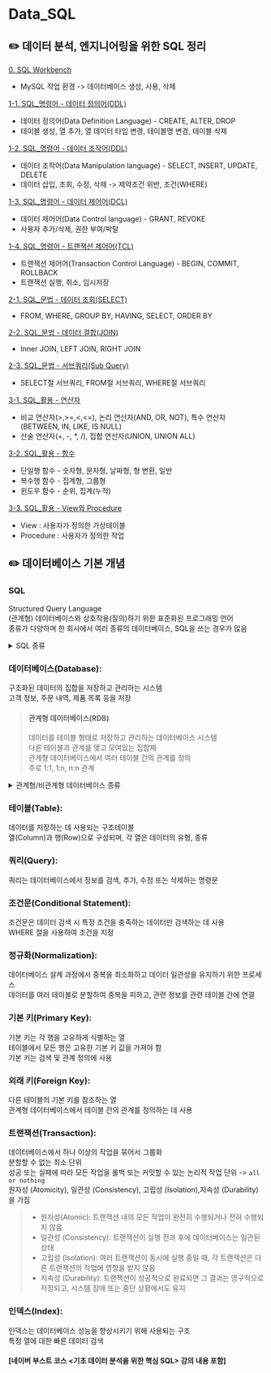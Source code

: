 # Data_SQL

## :pencil2: 데이터 분석, 엔지니어링을 위한 SQL 정리

[0. SQL Workbench](https://github.com/eclipse-34/Data_SQL/blob/main/0_SQL_Workbench.sql)

- MySQL 작업 환경 -> 데이터베이스 생성, 사용, 삭제

[1-1. SQL\_명령어 - 데이터 정의어(DDL)](<https://github.com/eclipse-34/Data_SQL/blob/main/1_1_%EB%AA%85%EB%A0%B9%EC%96%B4_%EB%8D%B0%EC%9D%B4%ED%84%B0%20%EC%A0%95%EC%9D%98%EC%96%B4(DDL).sql>)

- 데이터 정의어(Data Definition Language) - CREATE, ALTER, DROP
- 테이블 생성, 열 추가, 열 데이터 타입 변경, 테이블명 변경, 테이블 삭제

[1-2. SQL\_명령어 - 데이터 조작어(DDL)](<https://github.com/eclipse-34/Data_SQL/blob/main/1_2_%EB%AA%85%EB%A0%B9%EC%96%B4_%EB%8D%B0%EC%9D%B4%ED%84%B0%20%EC%A1%B0%EC%9E%91%EC%96%B4(DML).sql>)

- 데이터 조작어(Data Manipulation language) - SELECT, INSERT, UPDATE, DELETE
- 데이터 삽입, 조회, 수정, 삭제 -> 제약조건 위반, 조건(WHERE)

[1-3. SQL\_명령어 - 데이터 제어어(DCL)](<https://github.com/eclipse-34/Data_SQL/blob/main/1_3_%EB%AA%85%EB%A0%B9%EC%96%B4_%EB%8D%B0%EC%9D%B4%ED%84%B0%20%EC%A0%9C%EC%96%B4%EC%96%B4(DCL).sql>)

- 데이터 제어어(Data Control language) - GRANT, REVOKE
- 사용자 추가/삭제, 권한 부여/박탈

[1-4. SQL\_명령어 - 트랜잭션 제어어(TCL)](<https://github.com/eclipse-34/Data_SQL/blob/main/1_4_%EB%AA%85%EB%A0%B9%EC%96%B4_%ED%8A%B8%EB%9E%9C%EC%9E%AD%EC%85%98%20%EC%A0%9C%EC%96%B4%EC%96%B4(TCL).sql>)

- 트랜잭션 제어어(Transaction Control Language) - BEGIN, COMMIT, ROLLBACK
- 트랜잭션 실행, 취소, 임시저장

[2-1. SQL\_문법 - 데이터 조회(SELECT)](<https://github.com/eclipse-34/Data_SQL/blob/main/2_1_%EB%AC%B8%EB%B2%95_%EB%8D%B0%EC%9D%B4%ED%84%B0%EC%A1%B0%ED%9A%8C(SELECT).sql>)

- FROM, WHERE, GROUP BY, HAVING, SELECT, ORDER BY

[2-2. SQL\_문법 - 데이터 결합(JOIN) ](<https://github.com/eclipse-34/Data_SQL/blob/main/2_2_%EB%AC%B8%EB%B2%95_%ED%85%8C%EC%9D%B4%EB%B8%94%EA%B2%B0%ED%95%A9(JOIN).sql>)

- Inner JOIN, LEFT JOIN, RIGHT JOIN

[2-3. SQL\_문법 - 서브쿼리(Sub Query)](https://github.com/eclipse-34/Data_SQL/blob/main/2_3_%EB%AC%B8%EB%B2%95_%EC%84%9C%EB%B8%8C%EC%BF%BC%EB%A6%AC.sql)

- SELECT절 서브쿼리, FROM절 서브쿼리, WHERE절 서브쿼리

[3-1. SQL\_활용 - 연산자](https://github.com/eclipse-34/Data_SQL/blob/main/3_1_%ED%99%9C%EC%9A%A9_%EC%97%B0%EC%82%B0%EC%9E%90.sql)

- 비교 연산자(>,>=,<,<=), 논리 연산자(AND, OR, NOT), 특수 연산자(BETWEEN, IN, LIKE, IS NULL)
- 산술 연산자(+, -, \*, /), 집합 연산자(UNION, UNION ALL)

[3-2. SQL\_활용 - 함수](https://github.com/eclipse-34/Data_SQL/blob/main/3_2_%ED%99%9C%EC%9A%A9_%ED%95%A8%EC%88%98.sql)

- 단일행 함수 - 숫자형, 문자형, 날짜형, 형 변환, 일반
- 복수행 함수 - 집계형, 그룹형
- 윈도우 함수 - 순위, 집계(누적)

[3-3. SQL\_활용 - View와 Procedure](https://github.com/eclipse-34/Data_SQL/blob/main/3_3_%ED%99%9C%EC%9A%A9_View_Procedure.sql)

- View : 사용자가 정의한 가상테이블
- Procedure : 사용자가 정의한 작업

## :pencil2: 데이터베이스 기본 개념

### SQL

Structured Query Language<br>
(관계형) 데이터베이스와 상호작용(질의)하기 위한 표준화된 프로그래밍 언어<br>
종류가 다양하며 한 회사에서 여러 종류의 데이터베이스, SQL을 쓰는 경우가 많음<br>

<details>
<summary>SQL 종류</summary>
<ul>
  <li>
    <strong>표준 SQL (Standard SQL)</strong>
    <ul>
      <li>SQL 언어의 공식 표준을 정의한 것으로, 대부분의 DBMS에서 지원</li>
      <li>ANSI 또는 ISO 표준 SQL이라고도 함</li>
      <li>기본 쿼리, 데이터 정의, 데이터 조작 및 데이터 제어 작업을 수행하기 위한 기본 문법과 기능 제공</li>
      <li> SELECT, INSERT, UPDATE, DELETE, CREATE TABLE, ALTER TABLE, DROP TABLE 등의 기본 SQL 문을 포함</li>
    </ul>
  </li>
  <li>
    <strong>MySQL SQL</strong>
    <ul>
      <li>MySQL: 오픈 소스 관계형 데이터베이스 관리 시스템(RDBMS)</li>
      <li>MySQL 고유의 확장된 SQL 문법, 기능, 함수 지원(저장 프로시저, 트리거, JSON 지원 등)</li>
      <li>중소기업에서 많이 사용</li>
    </ul>
  </li>
  <li>
    <strong>Oracle SQL</strong>
    <ul>
      <li>Oracle Database에서 사용하는 변형된 SQL</li>
      <li>데이터베이스 성능 최적화와 관련된 고급 기능</li>
      <li>중소기업보다 대규모 기업 및 조직에서 주로 사용</li>
    </ul>
  </li>
  <li>
    <strong>Microsoft SQL Server T-SQL</strong>
    <ul>
      <li>Microsoft SQL Server: Microsoft의 관계형 데이터베이스 관리 시스템(RDBMS)</li>
      <li>T-SQL(Transact-SQL)이라고 불리는 SQL 변형을 지원</li>
      <li>Microsoft SQL Server 환경과 관련된 확장 기능(저장 프로시저, 트리거 등)</li>
    </ul>
  </li>
  <li>
    <strong>PostgreSQL SQL</strong>
    <ul>
      <li>PostgreSQL: 데이터베이스 성능 및 확장성을 고려하여 설계된 오픈 소스 RDBMS</li>
      <li>웹 애플리케이션 데이터 저장, 관리에 주로 사용</li>
      <li>복잡한 데이터 모델링, 다양한 데이터 유형 지원</li>
    </ul>
  </li>
  <li>
    <strong>SQLite SQL</strong>
    <ul>
      <li>SQLite: 경량 데이터베이스 엔진</li>
      <li>모바일 애플리케이션 및 임베디드 시스템에서 많이 사용</li>
      <li>SQLite는 파일 기반 데이터베이스로 서버가 필요하지 않으며 데이터를 로컬 디스크 파일에 저장</li>
    </ul>
  </li>
</ul>
</details>

### 데이터베이스(Database):

구조화된 데이터의 집합을 저장하고 관리하는 시스템<br>
고객 정보, 주문 내역, 제품 목록 등을 저장

> #### 관계형 데이터베이스(RDB)
>
> 데이터를 테이블 형태로 저장하고 관리하는 데이터베이스 시스템<br>
> 다른 테이블과 관계를 맺고 모여있는 집합체<br>
> 관계형 데이터베이스에서 여러 테이블 간의 관계를 정의<br>
> 주로 1:1, 1:n, n:n 관계

<details>
<summary>관계형/비관계형 데이터베이스 종류</summary>
  <li>
    <strong>관계형 데이터베이스</strong>
    <ul>
      <li>MySQL</li>
      <li>PostgreSQL</li>
      <li>Microsoft SQL Server(MSSQL)</li>
      <li>Oracle Database</li>
      <li>SQLite</li>
    </ul>
    <strong>비관계형 데이터베이스</strong>
    <ul>
      <li>MongoDB</li>
      <li>Cassandra</li>
      <li>Redis</li>
      <li>Couchbase</li>
      <li>Amazon DynamoDB</li>
    </ul>
    <strong>비관계형 데이터베이스를 사용하는 이유</strong>
    <ul>
      <li>다양한 데이터 유형과 구조를 처리 가능</li>
      <li>대규모 데이터를 효율적으로 저장하고 검색 가능</li>
      <li>클라우드 환경과 간편하게 통합됨</li>
      <li>스키마가 유연하며, 데이터 모델을 동적으로 조정 가능-> 빠르게 변경에 대응 가능</li>
    </ul>
  </li>
</details>

### 테이블(Table):

데이터를 저장하는 데 사용되는 구조테이블<br>
열(Column)과 행(Row)으로 구성되며, 각 열은 데이터의 유형, 종류

### 쿼리(Query):

쿼리는 데이터베이스에서 정보를 검색, 추가, 수정 또는 삭제하는 명령문

### 조건문(Conditional Statement):

조건문은 데이터 검색 시 특정 조건을 충족하는 데이터만 검색하는 데 사용<br>
WHERE 절을 사용하여 조건을 지정

### 정규화(Normalization):

데이터베이스 설계 과정에서 중복을 최소화하고 데이터 일관성을 유지하기 위한 프로세스<br>
데이터를 여러 테이블로 분할하여 중복을 피하고, 관련 정보를 관련 테이블 간에 연결

### 기본 키(Primary Key):

기본 키는 각 행을 고유하게 식별하는 열<br>
테이블에서 모든 행은 고유한 기본 키 값을 가져야 함<br>
기본 키는 검색 및 관계 정의에 사용

### 외래 키(Foreign Key):

다른 테이블의 기본 키를 참조하는 열<br>
관계형 데이터베이스에서 테이블 간의 관계를 정의하는 데 사용

### 트랜잭션(Transaction):

데이터베이스에서 하나 이상의 작업을 묶어서 그룹화<br>
분할할 수 없는 최소 단위<br>
성공 또는 실패에 따라 모든 작업을 롤백 또는 커밋할 수 있는 논리적 작업 단위 -> `all or nothing`<br>
원자성 (Atomicity), 일관성 (Consistency), 고립성 (Isolation),지속성 (Durability)을 가짐

> - 원자성(Atomic): 트랜잭션 내의 모든 작업이 완전히 수행되거나 전혀 수행되지 않음
> - 일관성 (Consistency): 트랜잭션이 실행 전과 후에 데이터베이스는 일관된 상태
> - 고립성 (Isolation): 여러 트랜잭션이 동시에 실행 중일 때, 각 트랜잭션은 다른 트랜잭션의 작업에 영향을 받지 않음
> - 지속성 (Durability): 트랜잭션이 성공적으로 완료되면 그 결과는 영구적으로 저장되고, 시스템 장애 또는 중단 상황에서도 유지

### 인덱스(Index):

인덱스는 데이터베이스 성능을 향상시키기 위해 사용되는 구조<br>
특정 열에 대한 빠른 데이터 검색

#### [네이버 부스트 코스 <기초 데이터 분석을 위한 핵심 SQL> 강의 내용 포함]

